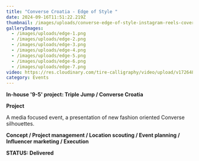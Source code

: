 ```yaml
---
title: "Converse Croatia - Edge of Style "
date: 2024-09-16T11:51:22.219Z
thumbnail: /images/uploads/converse-edge-of-style-instagram-reels-cover-photo.jpg
galleryImages:
  - /images/uploads/edge-1.png
  - /images/uploads/edge-2.png
  - /images/uploads/edge-3.png
  - /images/uploads/edge-4.png
  - /images/uploads/edge-5.png
  - /images/uploads/edge-6.png
  - /images/uploads/edge-7.png
video: https://res.cloudinary.com/tire-calligraphy/video/upload/v1726487469/2024_CONVERSE_1920_x_1080_NL.mp4
category: Events
---
```

**In-house '9-5' project: Triple Jump / Converse Croatia**

**Project**

A media focused event, a presentation of new fashion oriented Converse silhouettes. 

**Concept / Project management / Location scouting / Event planning / Influencer marketing / Execution** 

**STATUS: Delivered**